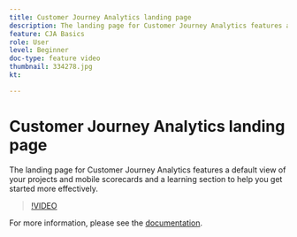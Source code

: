 ```yaml
---
title: Customer Journey Analytics landing page
description: The landing page for Customer Journey Analytics features a default view of your projects and mobile scorecards and a learning section to help you get started more effectively.
feature: CJA Basics
role: User
level: Beginner
doc-type: feature video
thumbnail: 334278.jpg
kt: 

---
```


# Customer Journey Analytics landing page

The landing page for Customer Journey Analytics features a default view of your projects and mobile scorecards and a learning section to help you get started more effectively.

>[!VIDEO](https://video.tv.adobe.com/v/334278/?quality=12&learn=on)

For more information, please see the [documentation](https://experienceleague.adobe.com/docs/analytics-platform/using/cja-overview/landing.html?lang=en).